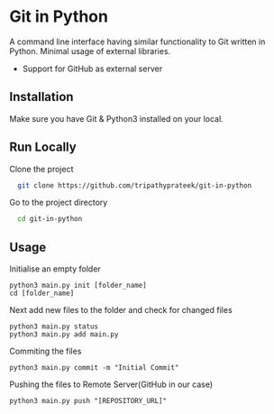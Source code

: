 # Git in Python

A command line interface having similar functionality to Git written in Python.
Minimal usage of external libraries.
- Support for GitHub as external server
## Installation 

Make sure you have Git & Python3 installed on your local.

## Run Locally

Clone the project

```bash
  git clone https://github.com/tripathyprateek/git-in-python
```

Go to the project directory

```bash
  cd git-in-python
```


  
## Usage
Initialise an empty folder

```
python3 main.py init [folder_name]
cd [folder_name]
```
Next add new files to the folder and check for changed files
```
python3 main.py status
python3 main.py add main.py
```
Commiting the files
```
python3 main.py commit -m "Initial Commit"
```
Pushing the files to Remote Server(GitHub in our case)
```
python3 main.py push "[REPOSITORY_URL]"
```
